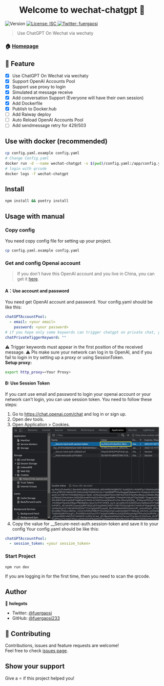 <h1 align="center">Welcome to wechat-chatgpt 👋</h1>
<p>
  <img alt="Version" src="https://img.shields.io/badge/version-1.0.0-blue.svg?cacheSeconds=2592000" />
  <a href="#" target="_blank">
    <img alt="License: ISC" src="https://img.shields.io/badge/License-ISC-yellow.svg" />
  </a>
  <a href="https://twitter.com/fuergaosi" target="_blank">
    <img alt="Twitter: fuergaosi" src="https://img.shields.io/twitter/follow/fuergaosi.svg?style=social" />
  </a>
</p>

> Use ChatGPT On Wechat via wechaty

### 🏠 [Homepage](https://github.com/fuergaosi233/wechat-chatgpt)

## 🌟 Feature
- [x] Use ChatGPT On Wechat via wechaty
- [x] Support OpenAI Accounts Pool
- [x] Support use proxy to login
- [X] Simulated at message receive
- [X] Add conversation Support (Everyone will have their own session)
- [X] Add Dockerfile
- [X] Publish to Docker.hub
- [ ] Add Raiway deploy
- [ ] Auto Reload OpenAI Accounts Pool
- [ ] Add sendmessage retry for 429/503

## Use with docker (recommended)

```sh
cp config.yaml.example config.yaml
# Change Config.yaml
docker run -d --name wechat-chatgpt -v $(pwd)/config.yaml:/app/config.yaml holegots/wechat-chatgpt:latest
# login with qrcode
docker logs -f wechat-chatgpt
```

## Install

```sh
npm install && poetry install
```

## Usage with manual
### Copy config
You need copy config file for setting up your project.
```sh
cp config.yaml.example config.yaml
```
### Get and config Openai account
> If you don't have this OpenAI account and you live in China, you can get it [here](https://mirror.xyz/boxchen.eth/9O9CSqyKDj4BKUIil7NC1Sa1LJM-3hsPqaeW_QjfFBc).
#### **A：Use account and password**
You need get OpenAI account and password.
Your config.yaml should be like this:
```yaml
chatGPTAccountPool:
  - email: <your email>
    password: <your password>
# if you hope only some keywords can trigger chatgpt on private chat, you can set it like this:
chatPrivateTiggerKeyword: ""
```
⚠️ Trigger keywords must appear in the first position of the received message.
⚠️ Pls make sure your network can log in to OpenAI, and if you fail to login in try setting up a proxy or using SessionToken.  
**Setup proxy:**
```sh
export http_proxy=<Your Proxy>
```
#### **B: Use Session Token**
If you cant use email and password to login your openai account or your network can't login, you can use session token. You need to follow these steps:  
1. Go to https://chat.openai.com/chat and log in or sign up.
2. Open dev tools.
3. Open Application > Cookies.
![image](docs/images/session-token.png)
4. Copy the value for __Secure-next-auth.session-token and save it to your config
Your config.yaml should be like this:
```yaml
chatGPTAccountPool:
  - session_token: <your session_token>
```

### Start Project
```sh
npm run dev
```
If you are logging in for the first time, then you need to scan the qrcode.
## Author

👤 **holegots**

* Twitter: [@fuergaosi](https://twitter.com/fuergaosi)
* GitHub: [@fuergaosi233](https://github.com/fuergaosi233)

## 🤝 Contributing

Contributions, issues and feature requests are welcome!<br />Feel free to check [issues page](https://github.com/fuergaosi233/wechat-chatgpt/issues). 

## Show your support

Give a ⭐️ if this project helped you!
